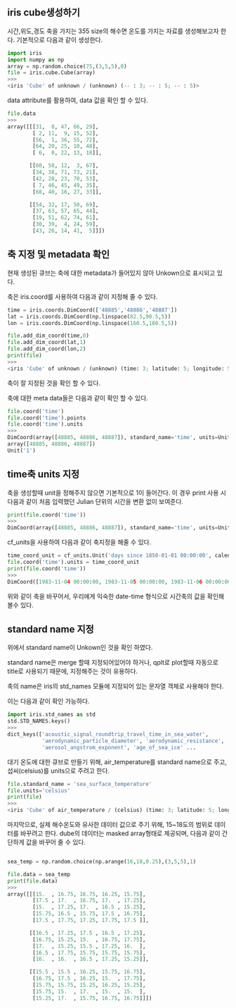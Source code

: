 ## iris cube생성하기

시간,위도,경도 축을 가지는 3*5*5 size의 해수면 온도를 가지는 자료를 생성해보고자 한다.
기본적으로 다음과 같이 생성한다.
```python
import iris
import numpy as np
array = np.random.choice(75,(3,5,5),0)
file = iris.cube.Cube(array)
>>>
<iris 'Cube' of unknown / (unknown) (-- : 3; -- : 5; -- : 5)>
```
data attribute를 활용하여, data 값을 확인 할 수 있다.
```python
file.data
>>>
array([[[31,  8, 47, 66, 29],
        [ 2, 11,  9, 15, 52],
        [56,  1, 36, 55, 72],
        [64, 20, 25, 10, 48],
        [ 6,  0, 22, 13, 18]],

       [[60, 58, 12,  3, 67],
        [34, 38, 71, 73, 21],
        [42, 28, 23, 70, 53],
        [ 7, 46, 45, 49, 35],
        [68, 40, 16, 27, 33]],

       [[54, 32, 17, 50, 69],
        [37, 63, 57, 65, 44],
        [19, 51, 62, 74, 61],
        [30, 39,  4, 24, 59],
        [43, 26, 14, 41,  5]]])
```
## 축 지정 및 metadata 확인
현재 생성된 큐브는 축에 대한 metadata가 들어있지 않아 Unkown으로 표시되고 있다.

축은 iris.coord를 사용하여 다음과 같이 지정해 줄 수 있다.
```python
time = iris.coords.DimCoord(['48885','48886','48887'])
lat = iris.coords.DimCoord(np.linspace(82.5,90.5,5))
lon = iris.coords.DimCoord(np.linspace(160.5,180.5,5))

file.add_dim_coord(time,0)
file.add_dim_coord(lat,1)
file.add_dim_coord(lon,2)
print(file)
>>>
<iris 'Cube' of unknown / (unknown) (time: 3; latitude: 5; longitude: 5)>
```
축이 잘 지정된 것을 확인 할 수 있다.
 
축에 대한 meta data들은 다음과 같이 확인 할 수 있다. 
```python
file.coord('time')
file.coord('time').points
file.coord('time').units
>>>
DimCoord(array([48885, 48886, 48887]), standard_name='time', units=Unit('1'))
array([48885, 48886, 48887])
Unit('1')
```

## time축 units 지정 
축을 생성할때 unit을 정해주지 않으면 기본적으로 1이 들어간다. 이 경우 print 사용 시 다음과 같이 처음 입력했던 Julian 단위의 시간을 변환 없이 보여준다.
```python
print(file.coord('time'))
>>>
DimCoord(array([48885, 48886, 48887]), standard_name='time', units=Unit('1'))
```
cf_units을 사용하여 다음과 같이 축지정을 해줄 수 있다.
```python
time_coord_unit = cf_units.Unit('days since 1850-01-01 00:00:00', calendar='julian')
file.coord('time').units = time_coord_unit
print(file.coord('time'))
>>>
DimCoord([1983-11-04 00:00:00, 1983-11-05 00:00:00, 1983-11-06 00:00:00], standard_name='time', calendar='julian')
```
위와 같이 축을 바꾸어서, 우리에게 익숙한 date-time 형식으로 시간축의 값을 확인해 볼수 있다. 

## standard name 지정

위에서 standard name이 Unkown인 것을 확인 하였다.

standard name은 merge 할때 지정되어있어야 하거나, qplt로 plot할때 자동으로 title로 사용되기 때문에, 지정해주는 것이 유용하다.

축의 name은 iris의 std_names 모듈에 지정되어 있는 문자열 객체로 사용해야 한다.

이는 다음과 같이 확인 가능하다.
```python
import iris.std_names as std 
std.STD_NAMES.keys()
>>>
dict_keys(['acoustic_signal_roundtrip_travel_time_in_sea_water', 
           'aerodynamic_particle_diameter', 'aerodynamic_resistance',
           'aerosol_angstrom_exponent', 'age_of_sea_ice' ...
```
대기 온도에 대한 큐브로 만들기 위해, air_temperature를 standard name으로 주고, 섭씨(celsius)를 units으로 주려고 한다.
```python
file.standard_name = 'sea_surface_temperature'
file.units='celsius'
print(file)
>>>
<iris 'Cube' of air_temperature / (celsius) (time: 3; latitude: 5; longitude: 5)>
```

마지막으로, 실제 해수온도와 유사한 데이터 값으로 주기 위해, 15~18도의 범위로 데이터를 바꾸려고 한다.
dube의 데이터는 masked array형태로 제공되며, 다음과 같이 간단하게 값을 바꾸어 줄 수 있다.

```python

sea_temp = np.random.choice(np.arange(16,18,0.25),(3,5,5),1)

file.data = sea_temp 
print(file.data)
>>>
array([[[15.  , 16.75, 16.75, 16.25, 15.75],
        [17.5 , 17.  , 16.75, 17.  , 17.25],
        [15.  , 17.25, 17.  , 16.5 , 15.25],
        [15.75, 16.5 , 15.75, 17.5 , 16.75],
        [17.5 , 17.75, 17.25, 17.75, 17.5 ]],

       [[16.5 , 17.25, 17.5 , 16.5 , 17.25],
        [16.75, 15.25, 15.  , 16.75, 17.75],
        [17.  , 15.25, 15.5 , 17.25, 16.  ],
        [16.5 , 17.75, 15.75, 15.75, 15.75],
        [16.  , 16.  , 16.5 , 17.25, 15.25]],

       [[15.5 , 15.5 , 16.25, 15.75, 16.75],
        [16.75, 17.5 , 16.25, 15.  , 17.75],
        [15.75, 15.75, 15.25, 16.25, 15.25],
        [15.75, 15.  , 17.  , 15.  , 15.  ],
        [15.25, 17.  , 15.75, 16.75, 16.75]]])
 ```

